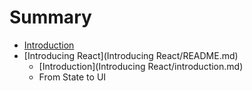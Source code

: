 # Summary

* [Introduction](README.md)
* [Introducing React](Introducing React/README.md)
   * [Introduction](Introducing React/introduction.md)
   * From State to UI

